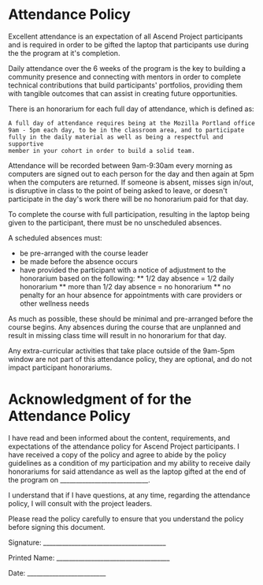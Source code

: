 Attendance Policy
=================


Excellent attendance is an expectation of all Ascend Project participants
and is required in order to be gifted the laptop that participants use
during the the program at it's completion. 

Daily attendance over the 6 weeks of the program is the key to building 
a community presence and connecting with mentors in order to complete 
technical contributions that build participants' portfolios, providing them
with tangible outcomes that can assist in creating future opportunities.

There is an honorarium for each full day of attendance, which is defined as:

	A full day of attendance requires being at the Mozilla Portland office
	9am - 5pm each day, to be in the classroom area, and to participate 
	fully in the daily material as well as being a respectful and supportive
	member in your cohort in order to build a solid team.

Attendance will be recorded between 9am-9:30am every morning as computers
are signed out to each person for the day and then again at 5pm when the 
computers are returned. If someone is absent, misses sign in/out, is 
disruptive in class to the point of being asked to leave, or doesn't 
participate in the day's work there will be no honorarium paid for that day.

To complete the course with full participation, resulting in the laptop being
given to the participant, there must be no unscheduled absences.

A scheduled absences must:

* be pre-arranged with the course leader
* be made before the absence occurs
* have provided the participant with a notice of adjustment to the honorarium based on the following:
** 1/2 day absence = 1/2 daily honorarium
** more than 1/2 day absence = no honorarium
** no penalty for an hour absence for appointments with care providers or other wellness needs

As much as possible, these should be minimal and pre-arranged 
before the course begins.  Any absences during the course that are unplanned 
and result in missing class time will result in no honorarium for that day.

Any extra-curricular activities that take place outside of the 9am-5pm window
are not part of this attendance policy, they are optional, and do not 
impact participant honorariums.


Acknowledgment of for the Attendance Policy
===========================================

I have read and been informed about the content, requirements, and 
expectations of the attendance policy for Ascend Project participants. 
I have received a copy of the policy and agree to abide by the policy 
guidelines as a condition of my participation and my ability to receive 
daily honorariums for said attendance as well as the laptop gifted
at the end of the program on ____________________________.

I understand that if I have questions, at any time, regarding the 
attendance policy, I will consult with the project leaders.

Please read the policy carefully to ensure that you understand the 
policy before signing this document.

Signature: _______________________________________

Printed Name: ____________________________________

Date: _________________________